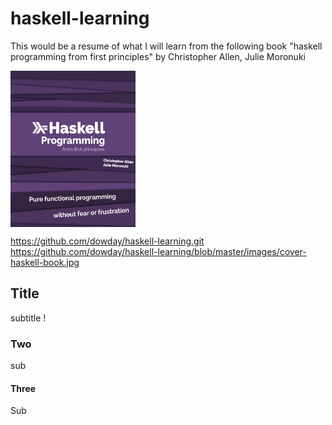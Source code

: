 # haskell-learning
This would be a resume of what I will learn from the following book "haskell programming from first principles" by Christopher Allen, Julie Moronuki 

<img src="https://github.com/dowday/haskell-learning/blob/master/images/cover-haskell-book.jpg" width="200" height="250" align="center">
<!---
![alt text](https://github.com/dowday/haskell-learning/blob/master/images/cover-haskell-book.jpg "Logo Title Text 1")
your comment goes here
and here
-->

https://github.com/dowday/haskell-learning.git
https://github.com/dowday/haskell-learning/blob/master/images/cover-haskell-book.jpg
## Title
subtitle !
### Two
sub

#### Three
Sub

